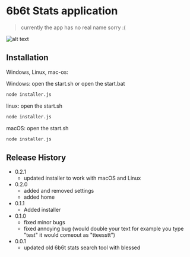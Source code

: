 # 6b6t Stats application
> currently the app has no real name sorry :(

![alt text](http://url/to/img.png)


## Installation

Windows, Linux, mac-os:

Windows:
open the start.sh or open the start.bat

```sh
node installer.js
```

linux:
open the start.sh

```sh
node installer.js
```

macOS:
open the start.sh

```sh
node installer.js
```

## Release History

* 0.2.1
    * updated installer to work with macOS and Linux
* 0.2.0
    * added and removed settings
    * added home
* 0.1.1
    * Added installer
* 0.1.0
    * fixed minor bugs
    * fixed annoying bug (would double your text for example you type "test" it would comeout as "tteesstt")
* 0.0.1
    * updated old 6b6t stats search tool with blessed
